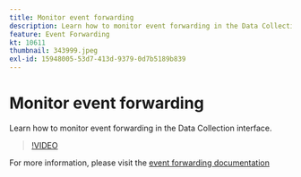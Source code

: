 ```yaml
---
title: Monitor event forwarding
description: Learn how to monitor event forwarding in the Data Collection interface.
feature: Event Forwarding
kt: 10611
thumbnail: 343999.jpeg
exl-id: 15948005-53d7-413d-9379-0d7b5189b839
---
```

# Monitor event forwarding

Learn how to monitor event forwarding in the Data Collection interface.

>[!VIDEO](https://video.tv.adobe.com/v/343999?quality=12&learn=on)

For more information, please visit the [event forwarding documentation](https://experienceleague.adobe.com/docs/experience-platform/tags/event-forwarding/overview.html)
